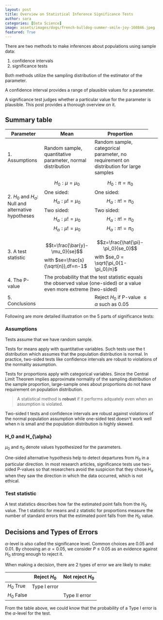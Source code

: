 ```yaml
---
layout: post
title: Overview on Statistical Inference Significance Tests
author: sara
categories: [Data Science]
image: assets/images/dogs/french-bulldog-summer-smile-joy-160846.jpeg
featured: True
---
```

There are two methods to make inferences about populations using sample data:

1. confidence intervals
2. significance tests

Both methods utilize the sampling distribution of the estimator of the parameter.

A confidence interval provides a range of plausible values for a parameter. 

A significance test judges whether a particular value for the parameter is plausible. This post provides a thorough overview on it.

## Summary table
| Parameter                                                  | Mean                                                                                                                              | Proportion                                                                                                                        |
|------------------------------------------------------------|-----------------------------------------------------------------------------------------------------------------------------------|-----------------------------------------------------------------------------------------------------------------------------------|
| 1. Assumptions                                             | Random sample, quantitative parameter, normal distribution                                                                        | Random sample,  categorical parameter, no requirement on distribution for large samples                                           |
| 2. $H_0$ and $H_{\alpha}$: Null and alternative hypotheses | $$H_0: \mu = \mu_0$$ One sided: $$H_{\alpha}: \mu != \mu_0$$ Two sided: $$H_{\alpha}: \mu != \mu_0$$ $$H_{\alpha}: \mu != \mu_0$$ | $$H_0: \pi = \pi_0$$ One sided: $$H_{\alpha}: \pi != \pi_0$$ Two sided: $$H_{\alpha}: \pi != \pi_0$$ $$H_{\alpha}: \pi != \pi_0$$ |
| 3. A test statistic                                        | $$t=\frac{\bar{y}-\mu_0}{se}$$ with $se=\frac{s}{\sqrt{n}},df=n-1$                                                                | $$z=\frac{\hat{\pi}-\pi_0}{se_0}$$ with $se_0 = \sqrt{\pi_0(1-\pi_0)/n}$                                                          |
| 4. The P-value                                              <td colspan=2>The probability that the test statistic equals the observed value (one-sided) or a value even more extreme (two-sided)                                                                                                                                         
| 5. Conclusions                                             | <td colspan=2>Reject $H_0$ if P-value $\leq \alpha$ such as 0.05                                                                                                                                                                                                         
Following are more detailed illustration on the 5 parts of significance tests:

### Assumptions

Tests assume that we have random sample. 

Tests for means apply with quantitative variables. Such tests use the t distribution which assumes that the population distribution is normal. In practice, two-sided tests like confidence intervals are robust to violations of the normality assumption.

Tests for proportions apply with categorical variables. Since the Central Limit Theorem implies approximate normality of the sampling distribution of the sample proportion, large-sample ones about proportions do not have requirement on population distribution.

>A statistical method is __robust__ if it performs adquately even when an assumption is violated.

Two-sided t tests and confidence intervals are robust against violations of the normal population assumption while one-sided test doesn't work well when n is small and the population distribution is highly skewed.

### H_0 and H_{\alpha}

$\mu_0$ and $\pi_0$ denote values hypothesized for the parameters. 

One-sided alternative hypothesis help to detect departures from $H_0$ in a particular direction. In most research articles, significance tests use two-sided P-values so that researchers avoid the suspicion that they chose $H_a$ when they saw the direction in which the data occurred, which is not ethical.

### Test statistic

A test statistics describes how far the estimated point falls from the $H_0$ value. The t statistic for means and z statistic for proportions measure the number of standard errors that the estimated point falls from the $H_0$ value.

## Decisions and Types of Errors

$\alpha$-level is also called the significance level. Common choices are 0.05 and 0.01. By choosing an $\alpha = 0.05$, we consider $P \leq 0.05$ as an evidence against $H_0$ strong enough to reject it.

When making a decision, there are 2 types of error we are likely to make:


|             | Reject $H_0$ | Not reject $H_0$ |
|-------------|--------------|------------------|
| $H_0$ True  | Type I error |                  |
| $H_0$ False |              | Type II error    |

From the table above, we could know that the probability of a Type I error is the $\alpha$-level for the test.

